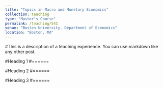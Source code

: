 ```yaml
---
title: "Topics in Macro and Monetary Economics"
collection: teaching
type: "Master's Course"
permalink: /teaching/541
venue: "Boston University, Department of Economics"
location: "Boston, MA"
---
```


#This is a description of a teaching experience. You can use markdown like any other post.

#Heading 1
#======

#Heading 2
#======

#Heading 3
#======
